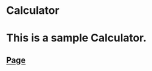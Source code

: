 # Calculator
<h1>This is a sample Calculator.</h1>

## [Page](http://18.219.151.31/Calculator/index.html)

